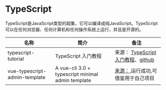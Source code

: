 # TypeScript
TypeScript是JavaScript类型的超集，它可以编译成纯JavaScript。TypeScript可以在任何浏览器、任何计算机和任何操作系统上运行，并且是开源的。


| 名称 | 简介 | 备注 |
| ---- | ---- | ---- |
| typescript-tutorial | TypeScript 入门教程 | 来源： [TypeScript 入门教程](https://ts.xcatliu.com/)、[github](https://github.com/xcatliu/typescript-tutorial) |
| vue-typescript-admin-template | A vue-cli 3.0 + typescript minimal admin template | [来源：](https://github.com/Armour/vue-typescript-admin-template),运行成功,可借鉴用于自己项目 |
